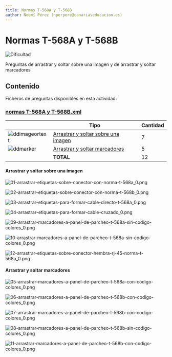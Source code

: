 ```yaml
---
title: Normas T-568A y T-568B
author: Noemí Pérez (nperpere@canariaseducacion.es)
---
```


# Normas T-568A y T-568B


![Dificultad](https://img.shields.io/badge/Dificultad-Media-yellow)


Preguntas de arrastrar y soltar sobre una imagen y de arrastrar y soltar marcadores

## Contenido

Ficheros de preguntas disponibles en esta actividad:


### [normas T-568A y T-568B.xml](https://github.com/iescanarias/actividades/tree/main/redes/cableado/normas%20T-568A%20y%20T-568B/normas%20T-568A%20y%20T-568B.xml)

|   | Tipo              | Cantidad                   |
| - | ----------------- | -------------------------- |
| ![ddimageortext](https://raw.githubusercontent.com/iescanarias/actividades/main/.actirepo/icons/ddimageortext.svg) | [Arrastrar y soltar sobre una imagen](#arrastrar-y-soltar-sobre-una-imagen) | 7 |
| ![ddmarker](https://raw.githubusercontent.com/iescanarias/actividades/main/.actirepo/icons/ddmarker.svg) | [Arrastrar y soltar marcadores](#arrastrar-y-soltar-marcadores) | 5 |
|   | **TOTAL**         | 12 |


#### Arrastrar y soltar sobre una imagen


![01-arrastrar-etiquetas-sobre-conector-con-norma-t-568a_0.png](images/01-arrastrar-etiquetas-sobre-conector-con-norma-t-568a_0.png)

![02-arrastrar-etiquetas-sobre-conector-con-norma-t-568b_0.png](images/02-arrastrar-etiquetas-sobre-conector-con-norma-t-568b_0.png)

![03-arrastrar-etiquetas-para-formar-cable-directo-t-568a_0.png](images/03-arrastrar-etiquetas-para-formar-cable-directo-t-568a_0.png)

![04-arrastrar-etiquetas-para-formar-cable-cruzado_0.png](images/04-arrastrar-etiquetas-para-formar-cable-cruzado_0.png)

![09-arrastrar-marcadores-a-panel-de-parcheo-t-568a-sin-codigo-colores_0.png](images/09-arrastrar-marcadores-a-panel-de-parcheo-t-568a-sin-codigo-colores_0.png)

![10-arrastrar-marcadores-a-panel-de-parcheo-t-568a-sin-codigo-colores_0.png](images/10-arrastrar-marcadores-a-panel-de-parcheo-t-568a-sin-codigo-colores_0.png)

![12-arrastrar-etiquetas-sobre-conector-hembra-rj-45-norma-t-568a_0.png](images/12-arrastrar-etiquetas-sobre-conector-hembra-rj-45-norma-t-568a_0.png)



#### Arrastrar y soltar marcadores


![05-arrastrar-marcadores-a-panel-de-parcheo-t-568a-con-codigo-colores_0.png](images/05-arrastrar-marcadores-a-panel-de-parcheo-t-568a-con-codigo-colores_0.png)

![06-arrastrar-marcadores-a-panel-de-parcheo-t-568b-con-codigo-colores_0.png](images/06-arrastrar-marcadores-a-panel-de-parcheo-t-568b-con-codigo-colores_0.png)

![07-arrastrar-marcadores-a-panel-de-parcheo-t-568b-con-codigo-colores_0.png](images/07-arrastrar-marcadores-a-panel-de-parcheo-t-568b-con-codigo-colores_0.png)

![08-arrastrar-marcadores-a-panel-de-parcheo-t-568b-sin-codigo-colores_0.png](images/08-arrastrar-marcadores-a-panel-de-parcheo-t-568b-sin-codigo-colores_0.png)

![11-arrastrar-marcadores-a-panel-de-parcheo-t-568b-con-codigo-colores_0.png](images/11-arrastrar-marcadores-a-panel-de-parcheo-t-568b-con-codigo-colores_0.png)




